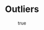 ---
title: "Outliers"
bookCover: "/assets/book-covers/outliers.jpg"
slug: "outliers"
bookAuthor: "Malcolm Gladwell"
rating: 10
done: false
tags: []
summary: false
detailesNotes: false
amazonLink: ""
author:
  name: Rico Trebeljahr
  picture: "/assets/blog/profile.jpeg"
---